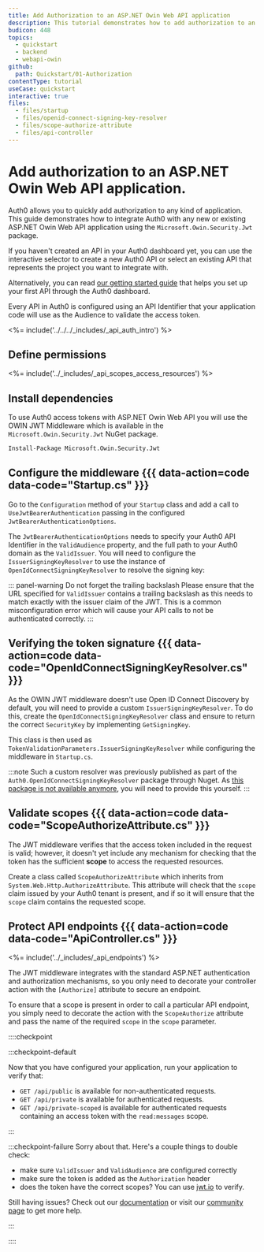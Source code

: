 ```yaml
---
title: Add Authorization to an ASP.NET Owin Web API application
description: This tutorial demonstrates how to add authorization to an ASP.NET OWIN API using the standard JWT middleware.
budicon: 448
topics:
  - quickstart
  - backend
  - webapi-owin
github:
  path: Quickstart/01-Authorization
contentType: tutorial
useCase: quickstart
interactive: true
files:
  - files/startup
  - files/openid-connect-signing-key-resolver
  - files/scope-authorize-attribute
  - files/api-controller
---
```


# Add authorization to an ASP.NET Owin Web API application.
Auth0 allows you to quickly add authorization to any kind of application. This guide demonstrates how to integrate Auth0 with any new or existing ASP.NET Owin Web API application using the `Microsoft.Owin.Security.Jwt` package.

If you haven't created an API in your Auth0 dashboard yet, you can use the interactive selector to create a new Auth0 API or select an existing API that represents the project you want to integrate with. 

Alternatively, you can read [our getting started guide](get-started/auth0-overview/set-up-apis) that helps you set up your first API through the Auth0 dashboard.

Every API in Auth0 is configured using an API Identifier that your application code will use as the Audience to validate the access token.

<!-- markdownlint-disable MD041 MD002 -->

<%= include('../../../_includes/_api_auth_intro') %>

## Define permissions
<%= include('../_includes/_api_scopes_access_resources') %>


## Install dependencies

To use Auth0 access tokens with ASP.NET Owin Web API you will use the OWIN JWT Middleware which is available in the `Microsoft.Owin.Security.Jwt` NuGet package.

```bash
Install-Package Microsoft.Owin.Security.Jwt
```

## Configure the middleware {{{ data-action=code data-code="Startup.cs" }}}

Go to the `Configuration` method of your `Startup` class and add a call to `UseJwtBearerAuthentication` passing in the configured `JwtBearerAuthenticationOptions`.

The `JwtBearerAuthenticationOptions` needs to specify your Auth0 API Identifier in the `ValidAudience` property, and the full path to your Auth0 domain as the `ValidIssuer`. You will need to configure the `IssuerSigningKeyResolver` to use the instance of `OpenIdConnectSigningKeyResolver` to resolve the signing key:

::: panel-warning Do not forget the trailing backslash
Please ensure that the URL specified for `ValidIssuer` contains a trailing backslash as this needs to match exactly with the issuer claim of the JWT. This is a common misconfiguration error which will cause your API calls to not be authenticated correctly.
:::

## Verifying the token signature {{{ data-action=code data-code="OpenIdConnectSigningKeyResolver.cs" }}}
As the OWIN JWT middleware doesn't use Open ID Connect Discovery by default, you will need to provide a custom `IssuerSigningKeyResolver`. To do this, create the `OpenIdConnectSigningKeyResolver` class and ensure to return the correct `SecurityKey` by implementing `GetSigningKey`.

This class is then used as `TokenValidationParameters.IssuerSigningKeyResolver` while configuring the middleware in `Startup.cs`.

:::note
Such a custom resolver was previously published as part of the `Auth0.OpenIdConnectSigningKeyResolver` package through Nuget. As [this package is not available anymore](https://github.com/auth0/auth0-aspnet-owin/blob/master/SECURITY-NOTICE.md), you will need to provide this yourself.
:::

## Validate scopes {{{ data-action=code data-code="ScopeAuthorizeAttribute.cs" }}}

The JWT middleware verifies that the access token included in the request is valid; however, it doesn't yet include any mechanism for checking that the token has the sufficient **scope** to access the requested resources.

Create a class called `ScopeAuthorizeAttribute` which inherits from `System.Web.Http.AuthorizeAttribute`. This attribute will check that the `scope` claim issued by your Auth0 tenant is present, and if so it will ensure that the `scope` claim contains the requested scope.

## Protect API endpoints {{{ data-action=code data-code="ApiController.cs" }}}

<%= include('../_includes/_api_endpoints') %>

The JWT middleware integrates with the standard ASP.NET authentication and authorization mechanisms, so you only need to decorate your controller action with the `[Authorize]` attribute to secure an endpoint.

To ensure that a scope is present in order to call a particular API endpoint, you simply need to decorate the action with the `ScopeAuthorize` attribute and pass the name of the required `scope` in the `scope` parameter.

::::checkpoint

:::checkpoint-default

Now that you have configured your application, run your application to verify that:
* `GET /api/public` is available for non-authenticated requests.
* `GET /api/private` is available for authenticated requests.
* `GET /api/private-scoped` is available for authenticated requests containing an access token with the `read:messages` scope.

:::

:::checkpoint-failure
Sorry about that. Here's a couple things to double check:
* make sure `ValidIssuer` and `ValidAudience` are configured correctly
* make sure the token is added as the `Authorization` header
* does the token have the correct scopes? You can use [jwt.io](https://jwt.io/) to verify.

Still having issues? Check out our [documentation](https://auth0.com/docs) or visit our [community page](https://community.auth0.com) to get more help.

:::

::::
